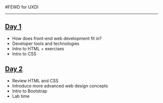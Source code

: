#FEWD for UXDI

<hr>


[Day 1](day1/README.md)
-

- How does front-end web development fit in?
- Developer tools and technologies
- Intro to HTML + exercises 
- Intro to CSS


[Day 2](day2/README.md)
-

- Review HTML and CSS
- Introduce more advanced web design concepts
- Intro to Bootstrap
- Lab time
